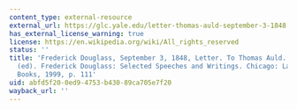```yaml
---
content_type: external-resource
external_url: https://glc.yale.edu/letter-thomas-auld-september-3-1848
has_external_license_warning: true
license: https://en.wikipedia.org/wiki/All_rights_reserved
status: ''
title: 'Frederick Douglass, September 3, 1848, Letter. To Thomas Auld. Foner, Philip
  (ed). Frederick Douglass: Selected Speeches and Writings. Chicago: Lawrence Hill
  Books, 1999, p. 111'
uid: abfd5f20-0ed9-4753-b430-89ca705e7f20
wayback_url: ''
---
```

